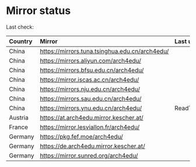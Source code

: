 <script src="./time.js"></script>
# Mirror status
Last check: <script type="text/javascript">localize(1684758857.3467014);</script>

|Country|Mirror|Last update|
|:------|:-----|:----------|
|China|https://mirrors.tuna.tsinghua.edu.cn/arch4edu/|<script type="text/javascript">localize(1684737020);</script>|
|China|https://mirrors.aliyun.com/arch4edu/|<script type="text/javascript">localize(1684650561);</script>|
|China|https://mirrors.bfsu.edu.cn/arch4edu/|<script type="text/javascript">localize(1684693751);</script>|
|China|https://mirror.iscas.ac.cn/arch4edu/|<script type="text/javascript">localize(1684737020);</script>|
|China|https://mirrors.nju.edu.cn/arch4edu/|<script type="text/javascript">localize(1684693751);</script>|
|China|https://mirrors.sau.edu.cn/arch4edu/|<script type="text/javascript">localize(1673850842);</script>|
|China|https://mirrors.ynu.edu.cn/arch4edu/|ReadTimeout|
|Austria|https://at.arch4edu.mirror.kescher.at/|<script type="text/javascript">localize(1684737020);</script>|
|France|https://mirror.lesviallon.fr/arch4edu/|<script type="text/javascript">localize(1684737020);</script>|
|Germany|https://pkg.fef.moe/arch4edu/|<script type="text/javascript">localize(1684737020);</script>|
|Germany|https://de.arch4edu.mirror.kescher.at/|<script type="text/javascript">localize(1684737020);</script>|
|Germany|https://mirror.sunred.org/arch4edu/|<script type="text/javascript">localize(1684737020);</script>|

<script src="./tablefilter/tablefilter.js"></script>
<script src="./table.js"></script>